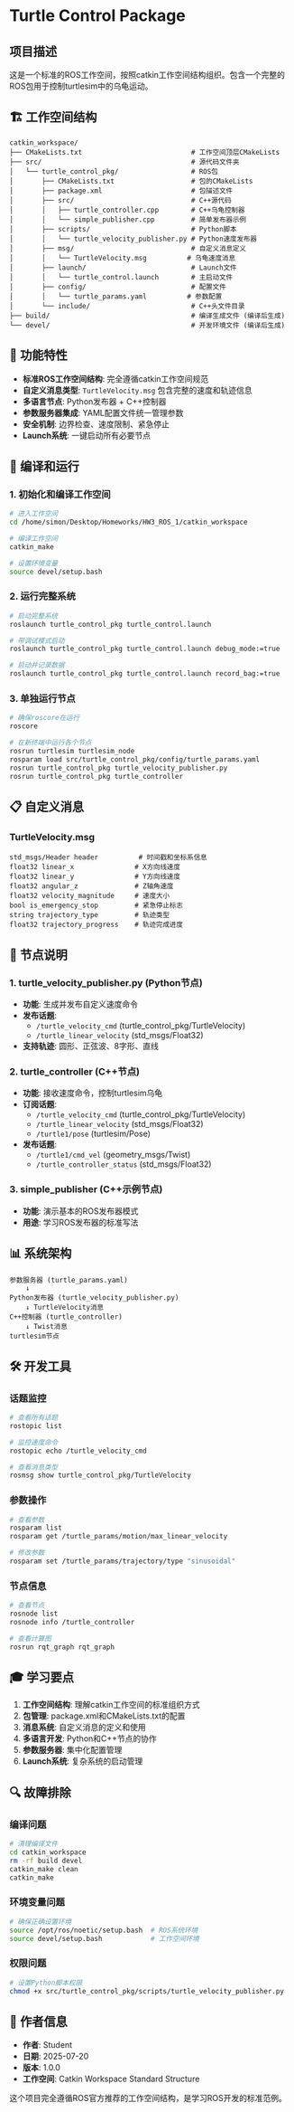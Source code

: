 # Turtle Control Package

## 项目描述

这是一个标准的ROS工作空间，按照catkin工作空间结构组织。包含一个完整的ROS包用于控制turtlesim中的乌龟运动。

## 🏗️ 工作空间结构

```
catkin_workspace/
├── CMakeLists.txt                           # 工作空间顶层CMakeLists
├── src/                                     # 源代码文件夹
│   └── turtle_control_pkg/                  # ROS包
│       ├── CMakeLists.txt                   # 包的CMakeLists
│       ├── package.xml                      # 包描述文件
│       ├── src/                             # C++源代码
│       │   ├── turtle_controller.cpp        # C++乌龟控制器
│       │   └── simple_publisher.cpp         # 简单发布器示例
│       ├── scripts/                         # Python脚本
│       │   └── turtle_velocity_publisher.py # Python速度发布器
│       ├── msg/                             # 自定义消息定义
│       │   └── TurtleVelocity.msg          # 乌龟速度消息
│       ├── launch/                          # Launch文件
│       │   └── turtle_control.launch        # 主启动文件
│       ├── config/                          # 配置文件
│       │   └── turtle_params.yaml          # 参数配置
│       └── include/                         # C++头文件目录
├── build/                                   # 编译生成文件 (编译后生成)
└── devel/                                   # 开发环境文件 (编译后生成)
```

## 🎯 功能特性

- **标准ROS工作空间结构**: 完全遵循catkin工作空间规范
- **自定义消息类型**: `TurtleVelocity.msg` 包含完整的速度和轨迹信息
- **多语言节点**: Python发布器 + C++控制器
- **参数服务器集成**: YAML配置文件统一管理参数
- **安全机制**: 边界检查、速度限制、紧急停止
- **Launch系统**: 一键启动所有必要节点

## 🚀 编译和运行

### 1. 初始化和编译工作空间

```bash
# 进入工作空间
cd /home/simon/Desktop/Homeworks/HW3_ROS_1/catkin_workspace

# 编译工作空间
catkin_make

# 设置环境变量
source devel/setup.bash
```

### 2. 运行完整系统

```bash
# 启动完整系统
roslaunch turtle_control_pkg turtle_control.launch

# 带调试模式启动
roslaunch turtle_control_pkg turtle_control.launch debug_mode:=true

# 启动并记录数据
roslaunch turtle_control_pkg turtle_control.launch record_bag:=true
```

### 3. 单独运行节点

```bash
# 确保roscore在运行
roscore

# 在新终端中运行各个节点
rosrun turtlesim turtlesim_node
rosparam load src/turtle_control_pkg/config/turtle_params.yaml
rosrun turtle_control_pkg turtle_velocity_publisher.py
rosrun turtle_control_pkg turtle_controller
```

## 📋 自定义消息

### TurtleVelocity.msg
```
std_msgs/Header header          # 时间戳和坐标系信息
float32 linear_x               # X方向线速度
float32 linear_y               # Y方向线速度
float32 angular_z              # Z轴角速度
float32 velocity_magnitude     # 速度大小
bool is_emergency_stop         # 紧急停止标志
string trajectory_type         # 轨迹类型
float32 trajectory_progress    # 轨迹完成进度
```

## 🔧 节点说明

### 1. turtle_velocity_publisher.py (Python节点)
- **功能**: 生成并发布自定义速度命令
- **发布话题**: 
  - `/turtle_velocity_cmd` (turtle_control_pkg/TurtleVelocity)
  - `/turtle_linear_velocity` (std_msgs/Float32)
- **支持轨迹**: 圆形、正弦波、8字形、直线

### 2. turtle_controller (C++节点)
- **功能**: 接收速度命令，控制turtlesim乌龟
- **订阅话题**:
  - `/turtle_velocity_cmd` (turtle_control_pkg/TurtleVelocity)
  - `/turtle_linear_velocity` (std_msgs/Float32)
  - `/turtle1/pose` (turtlesim/Pose)
- **发布话题**:
  - `/turtle1/cmd_vel` (geometry_msgs/Twist)
  - `/turtle_controller_status` (std_msgs/Float32)

### 3. simple_publisher (C++示例节点)
- **功能**: 演示基本的ROS发布器模式
- **用途**: 学习ROS发布器的标准写法

## 📊 系统架构

```
参数服务器 (turtle_params.yaml)
    ↓
Python发布器 (turtle_velocity_publisher.py)
    ↓ TurtleVelocity消息
C++控制器 (turtle_controller)
    ↓ Twist消息
turtlesim节点
```

## 🛠️ 开发工具

### 话题监控
```bash
# 查看所有话题
rostopic list

# 监控速度命令
rostopic echo /turtle_velocity_cmd

# 查看消息类型
rosmsg show turtle_control_pkg/TurtleVelocity
```

### 参数操作
```bash
# 查看参数
rosparam list
rosparam get /turtle_params/motion/max_linear_velocity

# 修改参数
rosparam set /turtle_params/trajectory/type "sinusoidal"
```

### 节点信息
```bash
# 查看节点
rosnode list
rosnode info /turtle_controller

# 查看计算图
rosrun rqt_graph rqt_graph
```

## 🎓 学习要点

1. **工作空间结构**: 理解catkin工作空间的标准组织方式
2. **包管理**: package.xml和CMakeLists.txt的配置
3. **消息系统**: 自定义消息的定义和使用
4. **多语言开发**: Python和C++节点的协作
5. **参数服务器**: 集中化配置管理
6. **Launch系统**: 复杂系统的启动管理

## 🔍 故障排除

### 编译问题
```bash
# 清理编译文件
cd catkin_workspace
rm -rf build devel
catkin_make clean
catkin_make
```

### 环境变量问题
```bash
# 确保正确设置环境
source /opt/ros/noetic/setup.bash  # ROS系统环境
source devel/setup.bash            # 工作空间环境
```

### 权限问题
```bash
# 设置Python脚本权限
chmod +x src/turtle_control_pkg/scripts/turtle_velocity_publisher.py
```

## 📝 作者信息

- **作者**: Student
- **日期**: 2025-07-20
- **版本**: 1.0.0
- **工作空间**: Catkin Workspace Standard Structure

这个项目完全遵循ROS官方推荐的工作空间结构，是学习ROS开发的标准范例。
